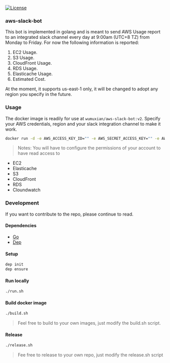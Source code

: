 [![License](https://img.shields.io/badge/license-MIT-blue.svg)](https://github.com/WUMUXIAN/aws-slack-bot/blob/master/LICENSE)

### aws-slack-bot

This bot is implemented in golang and is meant to send AWS Usage report to an integrated slack channel every day at 9:00am (UTC+8 TZ) from Monday to Friday. For now the following information is reported:

1. EC2 Usage.
2. S3 Usage.
3. CloudFront Usage.
4. RDS Usage.
5. Elasticache Usage.
6. Estimated Cost.

At the moment, it supports us-east-1 only, it will be changed to adopt any region you specify in the future.

### Usage

The docker image is readily for use at `wumuxian/aws-slack-bot:v2`.
Specify your AWS credentials, region and your slack integration channel to make it work.

```bash
docker run -d -e AWS_ACCESS_KEY_ID="" -e AWS_SECRET_ACCESS_KEY="" -e AWS_ACCOUNT_ID = "" -e SLACK_WEBHOOK_URL="" --name aws-slack-bot wumuxian/aws-slack-bot:v2
```

>Notes: You will have to configure the permissions of your account to have read access to
  - EC2
  - Elasticache
  - S3
  - CloudFront
  - RDS
  - Cloundwatch

### Development

If you want to contribute to the repo, please continue to read.

#### Dependencies
* [Go](https://golang.org/doc/install)
* [Dep](https://github.com/golang/dep)

#### Setup
```bash
dep init
dep ensure
```

#### Run locally
```bash
./run.sh
```

#### Build docker image
```bash
./build.sh
```
> Feel free to build to your own images, just modify the build.sh script.

#### Release
```bash
./release.sh
```
> Fee free to release to your own repo, just modify the release.sh script
